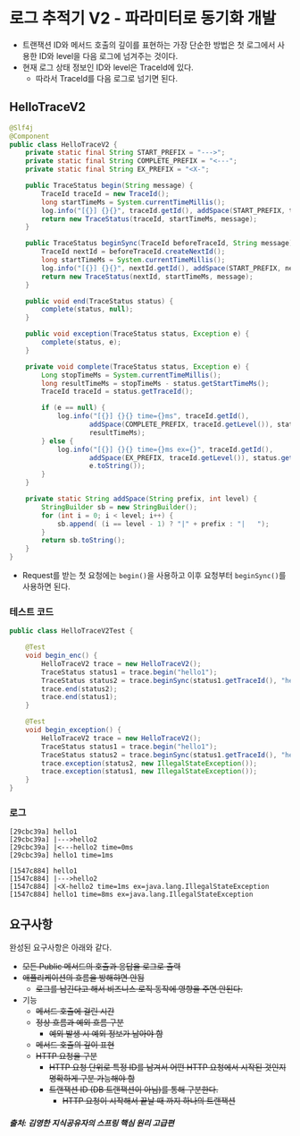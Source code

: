 # 로그 추적기 V2 - 파라미터로 동기화 개발
- 트랜잭션 ID와 메서드 호출의 깊이를 표현하는 가장 단순한 방법은 첫 로그에서 사용한 ID와 level을 다음 로그에 넘겨주는 것이다.
- 현재 로그 상태 정보인 ID와 level은 TraceId에 있다.
    - 따라서 TraceId를 다음 로그로 넘기면 된다.

## HelloTraceV2
~~~java
@Slf4j
@Component
public class HelloTraceV2 {
    private static final String START_PREFIX = "--->";
    private static final String COMPLETE_PREFIX = "<---";
    private static final String EX_PREFIX = "<X-";

    public TraceStatus begin(String message) {
        TraceId traceId = new TraceId();
        long startTimeMs = System.currentTimeMillis();
        log.info("[{}] {}{}", traceId.getId(), addSpace(START_PREFIX, traceId.getLevel()), message);
        return new TraceStatus(traceId, startTimeMs, message);
    }

    public TraceStatus beginSync(TraceId beforeTraceId, String message) {
        TraceId nextId = beforeTraceId.createNextId();
        long startTimeMs = System.currentTimeMillis();
        log.info("[{}] {}{}", nextId.getId(), addSpace(START_PREFIX, nextId.getLevel()), message);
        return new TraceStatus(nextId, startTimeMs, message);
    }

    public void end(TraceStatus status) {
        complete(status, null);
    }

    public void exception(TraceStatus status, Exception e) {
        complete(status, e);
    }

    private void complete(TraceStatus status, Exception e) {
        Long stopTimeMs = System.currentTimeMillis();
        long resultTimeMs = stopTimeMs - status.getStartTimeMs();
        TraceId traceId = status.getTraceId();

        if (e == null) {
            log.info("[{}] {}{} time={}ms", traceId.getId(),
                    addSpace(COMPLETE_PREFIX, traceId.getLevel()), status.getMessage(),
                    resultTimeMs);
        } else {
            log.info("[{}] {}{} time={}ms ex={}", traceId.getId(),
                    addSpace(EX_PREFIX, traceId.getLevel()), status.getMessage(), resultTimeMs,
                    e.toString());
        }
    }

    private static String addSpace(String prefix, int level) {
        StringBuilder sb = new StringBuilder();
        for (int i = 0; i < level; i++) {
            sb.append( (i == level - 1) ? "|" + prefix : "|   ");
        }
        return sb.toString();
    }
}
~~~
- Request를 받는 첫 요청에는 `begin()`을 사용하고 이후 요청부터 `beginSync()`를 사용하면 된다.

### 테스트 코드
~~~java
public class HelloTraceV2Test {

    @Test
    void begin_enc() {
        HelloTraceV2 trace = new HelloTraceV2();
        TraceStatus status1 = trace.begin("hello1");
        TraceStatus status2 = trace.beginSync(status1.getTraceId(), "hello2");
        trace.end(status2);
        trace.end(status1);
    }

    @Test
    void begin_exception() {
        HelloTraceV2 trace = new HelloTraceV2();
        TraceStatus status1 = trace.begin("hello1");
        TraceStatus status2 = trace.beginSync(status1.getTraceId(), "hello2");
        trace.exception(status2, new IllegalStateException());
        trace.exception(status1, new IllegalStateException());
    }
}
~~~

### 로그
~~~
[29cbc39a] hello1
[29cbc39a] |--->hello2
[29cbc39a] |<---hello2 time=0ms
[29cbc39a] hello1 time=1ms
~~~

~~~
[1547c884] hello1
[1547c884] |--->hello2
[1547c884] |<X-hello2 time=1ms ex=java.lang.IllegalStateException
[1547c884] hello1 time=8ms ex=java.lang.IllegalStateException
~~~

## 요구사항
완성된 요구사항은 아래와 같다.

- ~~모든 Public 메서드의 호출과 응답을 로그로 출력~~
- ~~애플리케이션의 흐름을 방해햐면 안됨~~
    - ~~로그를 남긴다고 해서 비즈니스 로직 동작에 영향을 주면 안된다.~~
- 기능
    - ~~메서드 호출에 걸린 시간~~
    - ~~정상 흐름과 예외 흐름 구분~~
        - ~~예외 발생 시 예외 정보가 남아야 함~~
    - ~~메서드 호출의 깊이 표현~~
    - ~~HTTP 요청을 구분~~
        - ~~HTTP 요청 단위로 특정 ID를 남겨서 어떤 HTTP 요청에서 시작된 것인지 명확하게 구분 가능해야 함~~
        - ~~트랜잭션 ID (DB 트랜잭션이 아님)를 통해 구분한다.~~
            - ~~HTTP 요청이 시작해서 끝날 때 까지 하나의 트랜잭션~~


##### 출처: 김영한 지식공유자의 스프링 핵심 원리 고급편